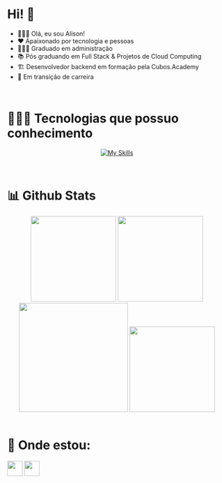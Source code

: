 # Hi! 🖖
- 🙎🏽‍♂️ Olá, eu sou Alison!
- ❤️ Apaixonado por tecnologia e pessoas
- 👨🏼‍🎓 Graduado em administração
- 📚 Pós graduando em Full Stack & Projetos de Cloud Computing
- 🏗️ Desenvolvedor backend em formação pela Cubos.Academy
- 🌱 Em transição de carreira




<br>

<div>

  <div padding="5px">
 
# 👨🏽‍💻 Tecnologias que possuo conhecimento
<div align="center">
  
[![My Skills](https://skillicons.dev/icons?i=js,nodejs,express,mysql,aws,postgres,python,django,selenium,postman,docker,html,css,bootstrap&theme=dark)](https://skillicons.dev)

</div>
</div>
<br>

# 📊 Github Stats
<div align="center">
  
  <img height="196em" src="https://github-readme-stats.vercel.app/api?username=jose-alison&show_icons=true&bg_color=0d1117&hide_border=true&locale=pt-br"/>  
  <img height="196em" src="https://github-readme-stats.vercel.app/api/top-langs/?username=jose-alison&theme=transparent&langs_count=8&bg_color=0d1117&hide_border=true&locale=pt-br"/>
  <img height="250em" src="https://github-readme-activity-graph.vercel.app/graph?username=jose-alison&bg_color=0d1117&color=589edd&line=0259d2&point=f5c402&area=true&hide_border=true&hide_title=true"/>
  <img height="196em" src="https://github-readme-streak-stats.herokuapp.com/?user=jose-alison&theme=tokyonight-duo&hide_border=true&locale=pt_BR&date_format=j%20M%5B%20Y%5D&mode=weekly"/>
</div>
</div>
<br>
    
# 🚩 Onde estou:
    
<div> 
  <a href="https://www.linkedin.com/in/josealison/" target="_blank"><img height="35px" src="https://img.shields.io/badge/-LinkedIn-%230077B5?style=flat&logo=linkedin&logoColor=white" target="_blank"></a> 
    <a href="https://instagram.com/zealisun"><img height="35px" src="https://img.shields.io/badge/instagram-E4405F.svg?style=flat&logo=instagram&logoColor=white"/></a>
</div>    
